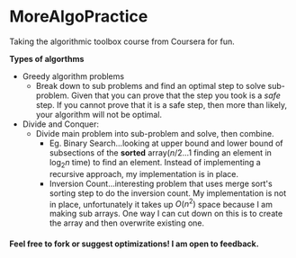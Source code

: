 # MoreAlgoPractice


Taking the algorithmic toolbox course from Coursera for fun.

**Types of algorthms**

- Greedy algorithm problems
  - Break down to sub problems and find an optimal step to solve sub-problem. Given that you can prove that the step you took is a *safe* step. If you cannot prove that it is a safe step, then more than likely, your algorithm will not be optimal.
- Divide and Conquer:
  - Divide main problem into sub-problem and solve, then combine.
    - Eg. Binary Search...looking at upper bound and lower bound of subsections of the **sorted** array($n/2...1$ finding an element in $\log_2n$ time) to find an element. Instead of implementing a recursive approach, my implementation is in place.
    - Inversion Count...interesting problem that uses merge sort's sorting step to do the inversion count. My implementation is not in place, unfortunately it takes up $O(n^2)$ space because I am making sub arrays. One way I can cut down on this is to create the array and then overwrite existing one.

#### Feel free to fork or suggest optimizations! I am open to feedback.